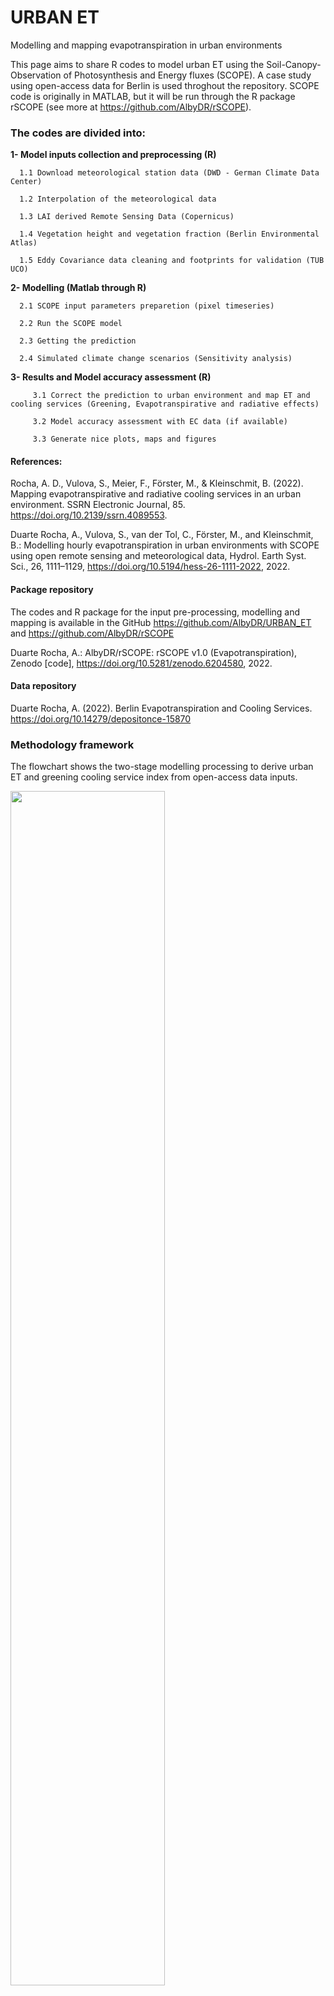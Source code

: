 # URBAN ET
Modelling and mapping evapotranspiration in urban environments

This page aims to share R codes to model urban ET using the Soil-Canopy-Observation of Photosynthesis and Energy fluxes (SCOPE). A case study using open-access data for Berlin is used throghout the repository. SCOPE code is originally in MATLAB, but it will be run through the R package rSCOPE (see more at https://github.com/AlbyDR/rSCOPE).


### **The codes are divided into:**

**1- Model inputs collection and preprocessing (R)**

      1.1 Download meteorological station data (DWD - German Climate Data Center)
      
      1.2 Interpolation of the meteorological data

      1.3 LAI derived Remote Sensing Data (Copernicus)

      1.4 Vegetation height and vegetation fraction (Berlin Environmental Atlas)

      1.5 Eddy Covariance data cleaning and footprints for validation (TUB UCO)
 
   
   
**2- Modelling (Matlab through R)**

      2.1 SCOPE input parameters preparetion (pixel timeseries)  

      2.2 Run the SCOPE model

      2.3 Getting the prediction
      
      2.4 Simulated climate change scenarios (Sensitivity analysis)
     
   
   
   
**3- Results and Model accuracy assessment (R)**

         3.1 Correct the prediction to urban environment and map ET and cooling services (Greening, Evapotranspirative and radiative effects)
      
         3.2 Model accuracy assessment with EC data (if available)

         3.3 Generate nice plots, maps and figures
         
         
#### References:
Rocha, A. D., Vulova, S., Meier, F., Förster, M., & Kleinschmit, B. (2022). Mapping evapotranspirative and radiative cooling services in an urban environment. SSRN Electronic Journal, 85. https://doi.org/10.2139/ssrn.4089553.

Duarte Rocha, A., Vulova, S., van der Tol, C., Förster, M., and Kleinschmit, B.: Modelling hourly evapotranspiration in urban environments with SCOPE using open remote sensing and meteorological data, Hydrol. Earth Syst. Sci., 26, 1111–1129, https://doi.org/10.5194/hess-26-1111-2022, 2022.

#### Package repository
The codes and R package for the input pre-processing, modelling and mapping is available in the GitHub https://github.com/AlbyDR/URBAN_ET and https://github.com/AlbyDR/rSCOPE

Duarte Rocha, A.: AlbyDR/rSCOPE: rSCOPE v1.0 (Evapotranspiration), Zenodo [code], https://doi.org/10.5281/zenodo.6204580, 2022.

#### Data repository
Duarte Rocha, A. (2022). Berlin Evapotranspiration and Cooling Services. https://doi.org/10.14279/depositonce-15870

### Methodology framework
The flowchart shows the two-stage modelling processing to derive urban ET and greening cooling service index from open-access data inputs.

<img src="https://user-images.githubusercontent.com/40297927/179981190-b0a6445c-e067-40cd-8e4c-78d7d809bad7.png" width=70% height=70%>

###### Fig. Flowchart of the two-stage modelling approach to derive urban ET from open-access data inputs.

### Output products:

  - Urban ET [mm] for different aggregation periods (from hourly to annual) that can be divided by soil and canopy.

<img src="https://user-images.githubusercontent.com/40297927/179995862-a31b8c07-e85e-4b4f-853c-35d06788b16e.png" width=80% height=80%>
* ###### Fig. Map of annual ET for Berlin in 2020 (a), zoom-in for the surroundings of the two EC towers, the built-up area TUCC (b) and the residential area ROTH (c), and an urban forest close to residential areas. The distribution of daily modelled ET in the year 2020 at the three locations (e), the red line (built-up area), the black (residential area) and the green (urban forest). The daily ET values from the two towers were extracted (average) using footprints, while the forest values were extracted for the specific forest polygon. Water bodies are not considered in the model and are represented in white.*

  - Greening cooling service index (GCoS) and two sub-indices: Evapotranspirative Cooling Service (ECoS) and Radiative Cooling Service (RCoS).

| <img src="https://user-images.githubusercontent.com/40297927/179998177-d884881d-7e04-4420-bc66-aa5e3dd819f8.png" width=80% height=80%> |
| *Fig. Greening cooling service index for the hottest day in 2020 (8th of August) - Berlin (a). The two sub-indices: Evapotranspirative Cooling Service (b) and Radiative Cooling Service. GCoS for six locations (1 km2) for which different surface characteristics (see below LC/LU – Copernicus, Urban Atlas - 2018).* |


